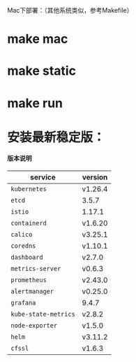 Mac下部署：（其他系统类似，参考Makefile）
# make mac
# make static
# make run

安装最新稳定版：
===============
#### 版本说明

|             service           |     version     |
|-------------------------------|-----------------|
| `kubernetes`                  | v1.26.4         |
| `etcd`                        | 3.5.7           |
| `istio`                       | 1.17.1          |
| `containerd`                  | v1.6.20         |
| `calico`                      | v3.25.1         |
| `coredns`                     | v1.10.1         |
| `dashboard`                   | v2.7.0          |
| `metrics-server`              | v0.6.3          |
| `prometheus`                  | v2.43.0         |
| `alertmanager`                | v0.25.0         |
| `grafana`                     | 9.4.7           |
| `kube-state-metrics`          | v2.8.2          |
| `node-exporter`               | v1.5.0          |
| `helm`                        | v3.11.2         |
| `cfssl`                       | v1.6.3          |